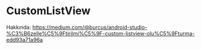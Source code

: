 # CustomListView

Hakkında: https://medium.com/@burcus/android-studio-%C3%B6zelle%C5%9Ftirilmi%C5%9F-custom-listview-olu%C5%9Fturma-edd93a71a96a
